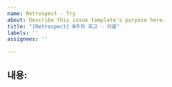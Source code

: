 ```yaml
---
name: Retrospect - Try
about: Describe this issue template's purpose here.
title: "[Retrospect] N주차 회고 - 이름"
labels: ''
assignees: ''

---
```


## 내용:
